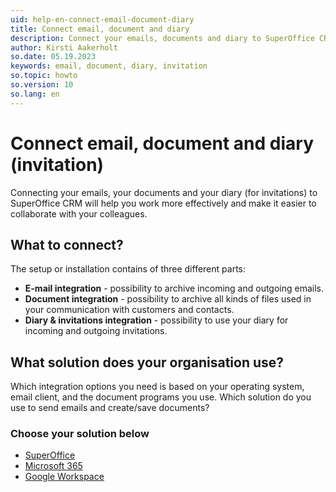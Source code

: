 ```yaml
---
uid: help-en-connect-email-document-diary
title: Connect email, document and diary
description: Connect your emails, documents and diary to SuperOffice CRM.
author: Kirsti Aakerholt
so.date: 05.19.2023
keywords: email, document, diary, invitation
so.topic: howto
so.version: 10
so.lang: en
---
```


# Connect email, document and diary (invitation)

Connecting your emails, your documents and your diary (for invitations) to SuperOffice CRM will help you work more effectively and make it easier to collaborate with your colleagues.

## What to connect?

The setup or installation contains of three different parts:

* **E-mail integration** - possibility to archive incoming and outgoing emails.
* **Document integration** - possibility to archive all kinds of files used in your communication with customers and contacts.
* **Diary & invitations integration** - possibility to use your diary for incoming and outgoing invitations.

## What solution does your organisation use?

Which integration options you need is based on your operating system, email client, and the document programs you use. Which solution do you use to send emails and create/save documents?

### Choose your solution below

* [SuperOffice][1]
* [Microsoft 365][2]
* [Google Workspace][3]

<!-- Referenced links -->
[1]: connect-superoffice-integration.md
[2]: connect-microsoft-365.md
[3]: connect-google-workspace.md

<!-- Referenced images -->
